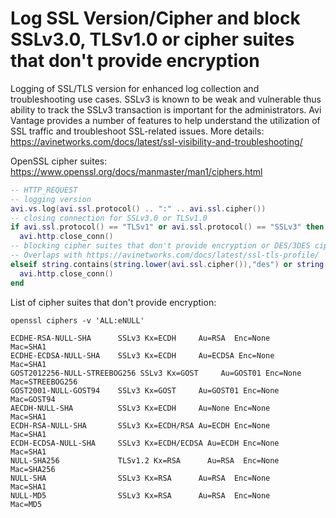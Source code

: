 # Log SSL Version/Cipher and block SSLv3.0, TLSv1.0 or cipher suites that don't provide encryption
Logging of SSL/TLS version for enhanced log collection and troubleshooting use cases. SSLv3 is known to be weak and vulnerable thus ability to track the SSLv3 transaction is important for the administrators. Avi Vantage provides a number of features to help understand the utilization of SSL traffic and troubleshoot SSL-related issues. More details: https://avinetworks.com/docs/latest/ssl-visibility-and-troubleshooting/

OpenSSL cipher suites: https://www.openssl.org/docs/manmaster/man1/ciphers.html


```lua
-- HTTP_REQUEST
-- logging version
avi.vs.log(avi.ssl.protocol() .. ":" .. avi.ssl.cipher())
-- closing connection for SSLv3.0 or TLSv1.0
if avi.ssl.protocol() == "TLSv1" or avi.ssl.protocol() == "SSLv3" then
  avi.http.close_conn()
-- blocking cipher suites that don't provide encryption or DES/3DES cipher suites
-- Overlaps with https://avinetworks.com/docs/latest/ssl-tls-profile/
elseif string.contains(string.lower(avi.ssl.cipher()),"des") or string.contains(string.lower(avi.ssl.cipher()),"null")  then
  avi.http.close_conn()
end
```

List of cipher suites that don't provide encryption:

```
openssl ciphers -v 'ALL:eNULL'

ECDHE-RSA-NULL-SHA      SSLv3 Kx=ECDH     Au=RSA  Enc=None      Mac=SHA1
ECDHE-ECDSA-NULL-SHA    SSLv3 Kx=ECDH     Au=ECDSA Enc=None      Mac=SHA1
GOST2012256-NULL-STREEBOG256 SSLv3 Kx=GOST     Au=GOST01 Enc=None      Mac=STREEBOG256
GOST2001-NULL-GOST94    SSLv3 Kx=GOST     Au=GOST01 Enc=None      Mac=GOST94
AECDH-NULL-SHA          SSLv3 Kx=ECDH     Au=None Enc=None      Mac=SHA1
ECDH-RSA-NULL-SHA       SSLv3 Kx=ECDH/RSA Au=ECDH Enc=None      Mac=SHA1
ECDH-ECDSA-NULL-SHA     SSLv3 Kx=ECDH/ECDSA Au=ECDH Enc=None      Mac=SHA1
NULL-SHA256             TLSv1.2 Kx=RSA      Au=RSA  Enc=None      Mac=SHA256
NULL-SHA                SSLv3 Kx=RSA      Au=RSA  Enc=None      Mac=SHA1
NULL-MD5                SSLv3 Kx=RSA      Au=RSA  Enc=None      Mac=MD5
```
